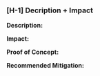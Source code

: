 ### [H-1] Decription + Impact

**Description:**

**Impact:**

**Proof of Concept:**

**Recommended Mitigation:**

